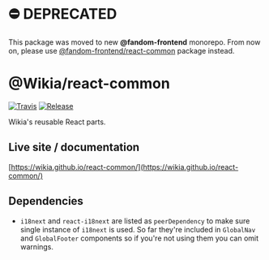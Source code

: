 # ⛔️ DEPRECATED

This package was moved to new **@fandom-frontend** monorepo. From now on, please use [@fandom-frontend/react-common](https://github.com/Wikia/fandom-frontend/tree/master/packages/react-common) package instead.

# @Wikia/react-common

[![Travis](https://img.shields.io/travis/Wikia/react-common/master.svg?style=flat-square)](https://travis-ci.org/Wikia/react-common)
[![Release](https://img.shields.io/github/package-json/v/Wikia/react-common.svg?style=flat-square)](https://github.com/Wikia/react-common/releases)

Wikia's reusable React parts.

## Live site / documentation
[https://wikia.github.io/react-common/](https://wikia.github.io/react-common/)

## Dependencies
- `i18next` and `react-i18next` are listed as `peerDependency` to make sure single instance of `i18next` is used.
So far they're included in `GlobalNav` and `GlobalFooter` components so if you're not using them you can omit warnings.
